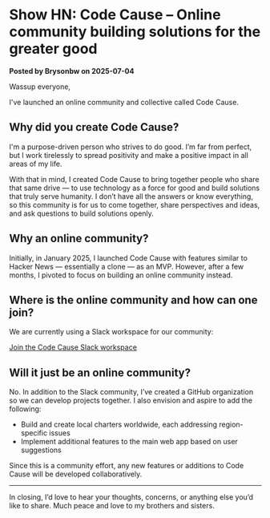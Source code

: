 # Show HN: Code Cause – Online community building solutions for the greater good

**Posted by Brysonbw on 2025-07-04**

Wassup everyone,

I've launched an online community and collective called Code Cause.

## Why did you create Code Cause?

I'm a purpose-driven person who strives to do good. I’m far from perfect, but I work tirelessly to spread positivity and make a positive impact in all areas of my life.

With that in mind, I created Code Cause to bring together people who share that same drive — to use technology as a force for good and build solutions that truly serve humanity. I don’t have all the answers or know everything, so this community is for us to come together, share perspectives and ideas, and ask questions to build solutions openly.

## Why an online community?

Initially, in January 2025, I launched Code Cause with features similar to Hacker News — essentially a clone — as an MVP. However, after a few months, I pivoted to focus on building an online community instead.

## Where is the online community and how can one join?

We are currently using a Slack workspace for our community:

[Join the Code Cause Slack workspace](https://codecause.slack.com)

## Will it just be an online community?

No. In addition to the Slack community, I’ve created a GitHub organization so we can develop projects together. I also envision and aspire to add the following:

- Build and create local charters worldwide, each addressing region-specific issues  
- Implement additional features to the main web app based on user suggestions

Since this is a community effort, any new features or additions to Code Cause will be developed collaboratively.

---

In closing, I’d love to hear your thoughts, concerns, or anything else you’d like to share. Much peace and love to my brothers and sisters.